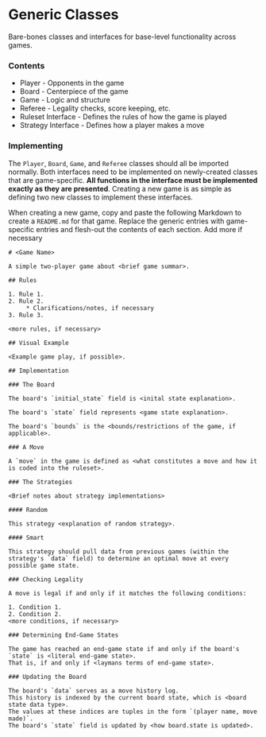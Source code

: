 # Generic Classes

Bare-bones classes and interfaces for base-level functionality across games.

### Contents

- Player - Opponents in the game
- Board - Centerpiece of the game
- Game - Logic and structure
- Referee - Legality checks, score keeping, etc.
- Ruleset Interface - Defines the rules of how the game is played
- Strategy Interface - Defines how a player makes a move

### Implementing

The `Player`, `Board`, `Game`, and `Referee` classes should all be imported normally. Both interfaces need to be implemented on newly-created classes that are game-specific. **All functions in the interface must be implemented exactly as they are presented**. Creating a new game is as simple as defining two new classes to implement these interfaces.

When creating a new game, copy and paste the following Markdown to create a `README.md` for that game.
Replace the generic entries with game-specific entries and flesh-out the contents of each section.
Add more if necessary

```
# <Game Name>

A simple two-player game about <brief game summar>.

## Rules

1. Rule 1.
2. Rule 2.
     * Clarifications/notes, if necessary
3. Rule 3.

<more rules, if necessary>

## Visual Example

<Example game play, if possible>.

## Implementation

### The Board

The board's `initial_state` field is <inital state explanation>.

The board's `state` field represents <game state explanation>.

The board's `bounds` is the <bounds/restrictions of the game, if applicable>.

### A Move

A `move` in the game is defined as <what constitutes a move and how it is coded into the ruleset>.

### The Strategies

<Brief notes about strategy implementations>

#### Random

This strategy <explanation of random strategy>.

#### Smart

This strategy should pull data from previous games (within the strategy's `data` field) to determine an optimal move at every possible game state.

### Checking Legality

A move is legal if and only if it matches the following conditions:

1. Condition 1.
2. Condition 2.
<more conditions, if necessary>

### Determining End-Game States

The game has reached an end-game state if and only if the board's `state` is <literal end-game state>.
That is, if and only if <laymans terms of end-game state>.

### Updating the Board

The board's `data` serves as a move history log.
This history is indexed by the current board state, which is <board state data type>.
The values at these indices are tuples in the form `(player name, move made)`.
The board's `state` field is updated by <how board.state is updated>.
```
